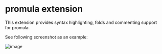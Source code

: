 # promula extension

This extension provides syntax highlighting, folds and commenting support for promula.

See following screenshot as an example:

![image](https://user-images.githubusercontent.com/1813121/207631078-c4c0ad82-35cd-472a-a181-aeb178efec4d.png)
